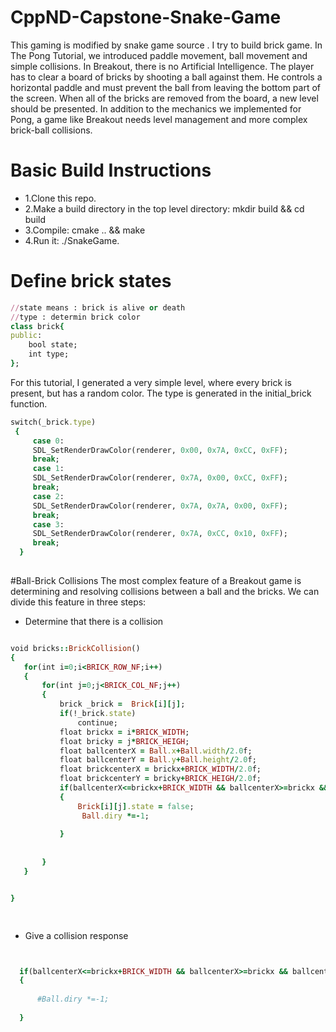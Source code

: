 # CppND-Capstone-Snake-Game
This gaming is modified by snake game source . I try to build brick game. In The Pong Tutorial, we introduced paddle movement, ball movement and simple collisions. In Breakout, there is no Artificial Intelligence. The player has to clear a board of bricks by shooting a ball against them. He controls a horizontal paddle and must prevent the ball from leaving the bottom part of the screen. When all of the bricks are removed from the board, a new level should be presented. In addition to the mechanics we implemented for Pong, a game like Breakout needs level management and more complex brick-ball collisions.
# Basic Build Instructions
- 1.Clone this repo.
- 2.Make a build directory in the top level directory: mkdir build && cd build
- 3.Compile: cmake .. && make
- 4.Run it: ./SnakeGame.
# Define brick states

```ruby
//state means : brick is alive or death
//type : determin brick color
class brick{
public:
    bool state;
    int type;
};
```
For this tutorial, I generated a very simple level, where every brick is present, but has a random color. The type is generated in the initial_brick function.
```ruby
switch(_brick.type)
 {
     case 0: 
     SDL_SetRenderDrawColor(renderer, 0x00, 0x7A, 0xCC, 0xFF);
     break;
     case 1:
     SDL_SetRenderDrawColor(renderer, 0x7A, 0x00, 0xCC, 0xFF);
     break;
     case 2:
     SDL_SetRenderDrawColor(renderer, 0x7A, 0x7A, 0x00, 0xFF);
     break;
     case 3:
     SDL_SetRenderDrawColor(renderer, 0x7A, 0xCC, 0x10, 0xFF);
     break;
  }
           
```
 #Ball-Brick Collisions
 The most complex feature of a Breakout game is determining and resolving collisions between a ball and the bricks. 
 We can divide this feature in three steps:
 - Determine that there is a collision
 ```ruby

void bricks::BrickCollision()
{
    for(int i=0;i<BRICK_ROW_NF;i++)
    {
        for(int j=0;j<BRICK_COL_NF;j++)
        {
            brick _brick =  Brick[i][j];
            if(!_brick.state)
                continue;
            float brickx = i*BRICK_WIDTH;
            float bricky = j*BRICK_HEIGH;
            float ballcenterX = Ball.x+Ball.width/2.0f;
            float ballcenterY = Ball.y+Ball.height/2.0f;
            float brickcenterX = brickx+BRICK_WIDTH/2.0f;
            float brickcenterY = bricky+BRICK_HEIGH/2.0f;
            if(ballcenterX<=brickx+BRICK_WIDTH && ballcenterX>=brickx && ballcenterY<=bricky+BRICK_HEIGH && ballcenterY>=bricky)
            {
                Brick[i][j].state = false;
                 Ball.diry *=-1;
                
            }
            
            
        }
    }


}

           
```
 - Give a collision response 
  ```ruby


    if(ballcenterX<=brickx+BRICK_WIDTH && ballcenterX>=brickx && ballcenterY<=bricky+BRICK_HEIGH && ballcenterY>=bricky)
    {
       
        #Ball.diry *=-1;
                
    }
 
           
```
 
